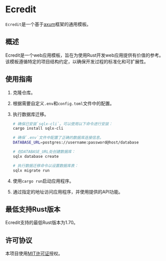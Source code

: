 # Ecredit

`Ecredit`是一个基于[axum](https://github.com/tokio-rs/axum)框架的通用模板。

## 概述

Ecredit是一个web应用模板，旨在为使用Rust开发web应用提供有价值的参考。该模板遵循特定的项目结构约定，以确保开发过程的标准化和可扩展性。

## 使用指南

1. 克隆仓库。
2. 根据需要自定义`.env`和`config.toml`文件中的配置。
3. 执行数据库迁移。

   ```bash
   # 确保已安装`sqlx-cli`。可以使用以下命令进行安装：
   cargo install sqlx-cli

   # 确保`.env`文件中配置了正确的数据库连接信息。
   DATABASE_URL=postgres://username:password@host/database

   # 在DATABASE_URL处创建数据库：
   sqlx database create

   # 执行数据迁移命令以设置数据库表：
   sqlx migrate run
   ```

4. 使用`cargo run`启动应用程序。
5. 通过指定的地址访问应用程序，并使用提供的API功能。

## 最低支持Rust版本

Ecredit支持的最低Rust版本为1.70。

## 许可协议

本项目使用[MIT许可证](LICENSE)授权。
